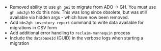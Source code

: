 - Removed ability to use `gh gei` to migrate from ADO -> GH. You must use `gh ado2gh` to do this now. This was long since obsolete, but was still available via hidden args - which have now been removed.
- Add `bbs2gh inventory-report` command to write data available for migrations in CSV form
- Add additional error handling to `reclaim-mannequin` process
- Include the `databaseId` (GUID) in the verbose logs when starting a migration
